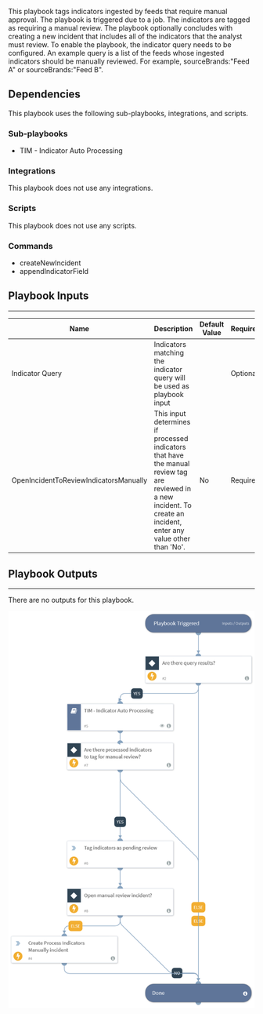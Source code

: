 This playbook tags indicators ingested by feeds that require manual approval. The playbook is triggered due to a job. The indicators are tagged as requiring a manual review. The playbook optionally concludes with creating a new incident that includes all of the indicators that the analyst must review.
To enable the playbook, the indicator query needs to be configured. An example query is a list of the feeds whose ingested indicators should be manually reviewed. For example, sourceBrands:"Feed A" or sourceBrands:"Feed B".

## Dependencies
This playbook uses the following sub-playbooks, integrations, and scripts.

### Sub-playbooks
* TIM - Indicator Auto Processing

### Integrations
This playbook does not use any integrations.

### Scripts
This playbook does not use any scripts.

### Commands
* createNewIncident
* appendIndicatorField

## Playbook Inputs
---

| **Name** | **Description** | **Default Value** | **Required** |
| --- | --- | --- | --- |
| Indicator Query | Indicators matching the indicator query will be used as playbook input |  | Optional |
| OpenIncidentToReviewIndicatorsManually | This input determines if processed indicators that have the manual review tag are reviewed in a new incident. To create an incident, enter any value other than 'No'. | No | Required |

## Playbook Outputs
---
There are no outputs for this playbook.

![TIM - Process Indicators - Manual Review](https://raw.githubusercontent.com/demisto/content/master/docs/images/playbooks/TIM_-_Process_Indicators_-_Manual_Review.png)